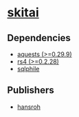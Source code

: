 # [skitai](https://pypi.org/project/skitai)

## Dependencies
- [aquests (>=0.29.9)](packages/a/aquests.md)
- [rs4 (>=0.2.28)](packages/r/rs4.md)
- [sqlphile](packages/s/sqlphile.md)



## Publishers
- [hansroh](https://pypi.org/user/hansroh)

